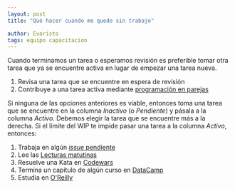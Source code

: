 ```yaml
---
layout: post
title: "Qué hacer cuando me quedo sin trabajo"

author: Evaristo
tags: equipo capacitacion
---
```


Cuando terminamos un tarea o esperamos revisión es preferible tomar otra tarea que ya se encuentre
activa en lugar de empezar una tarea nueva.

1. Revisa una tarea que se encuentre en espera de revisión
1. Contribuye a una tarea activa mediante [programación en
   parejas](https://en.wikipedia.org/wiki/Pair_programming)

Si ninguna de las opciones anteriores es viable, entonces toma una tarea que se encuentre en la
columna _Inactivo_ (o _Pendiente_) y pásala a la columna _Activo_. Debemos elegir la tarea que se
encuentre más a la derecha. Si el límite del WIP te impide pasar una tarea a la columna _Activo_,
entonces:

1. Trabaja en algún [_issue_ pendiente](https://github.com/IslasGECI/pendientes/issues)
1. Lee las [Lecturas matutinas](https://islasgeci.github.io/2018/09/03/lecturas_matutinas)
1. Resuelve una Kata en [Codewars](https://www.codewars.com/)
1. Termina un capítulo de algún curso en [DataCamp](https://www.datacamp.com/)
1. Estudia en [O'Reilly](https://learning.oreilly.com/)
